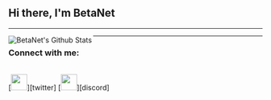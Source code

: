 ## Hi there, I'm BetaNet

---

<img align="left" alt="BetaNet's Github Stats" src="https://github-readme-stats.vercel.app/api?username=betanet2001&show_icons=true&hide_border=true" />

---

### Connect with me:
<br />
[<img height="32" width="32" src="https://cdn.jsdelivr.net/npm/simple-icons@v5/icons/twitter.svg" />][twitter]
[<img height="32" width="32" src="https://cdn.jsdelivr.net/npm/simple-icons@v5/icons/discord.svg" />][discord]




<br />
<br />

[twitter]: https://twitter.com/BetaNet
[discord]: https://discordapp.com/channels/@me/776820620104302592/
